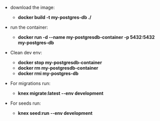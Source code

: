 
- download the image:
    - **docker build -t my-postgres-db ./**

- run the container:
    - **docker run -d --name my-postgresdb-container -p 5432:5432 my-postgres-db**

- Clean dev env:
    - **docker stop my-postgresdb-container**
    - **docker rm  my-postgresdb-container**
    - **docker rmi my-postgres-db**


- For migrations run:
    - **knex migrate:latest --env development**


- For seeds run:
    - **knex seed:run --env development**